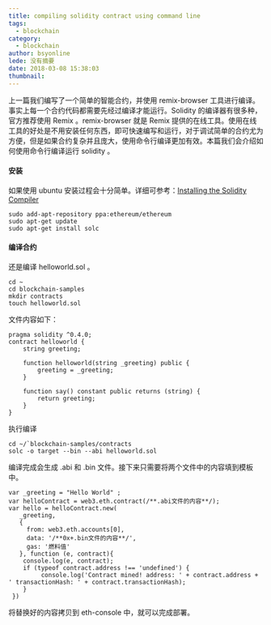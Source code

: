 ```yaml
---
title: compiling solidity contract using command line
tags:
  - blockchain
category:
  - blockchain
author: bsyonline
lede: 没有摘要
date: 2018-03-08 15:38:03
thumbnail:
---
```


上一篇我们编写了一个简单的智能合约，并使用 remix-browser 工具进行编译。事实上每一个合约代码都需要先经过编译才能运行。Solidity 的编译器有很多种，官方推荐使用 Remix 。remix-browser 就是 Remix 提供的在线工具。使用在线工具的好处是不用安装任何东西，即可快速编写和运行，对于调试简单的合约尤为方便，但是如果合约复杂并且庞大，使用命令行编译更加有效。本篇我们会介绍如何使用命令行编译运行 solidity 。

#### **安装**
如果使用 ubuntu 安装过程会十分简单。详细可参考：[Installing the Solidity Compiler](https://solidity.readthedocs.io/en/develop/installing-solidity.html)

```
sudo add-apt-repository ppa:ethereum/ethereum
sudo apt-get update
sudo apt-get install solc
```

#### **编译合约**

还是编译 helloworld.sol 。

```
cd ~
cd blockchain-samples
mkdir contracts
touch helloworld.sol
```

文件内容如下：

```
pragma solidity ^0.4.0;
contract helloworld {
    string greeting;
    
    function helloworld(string _greeting) public {
        greeting = _greeting;
    }

    function say() constant public returns (string) {
        return greeting;
    }
}
```

执行编译

```
cd ~/`blockchain-samples/contracts
solc -o target --bin --abi helloworld.sol
```

编译完成会生成 .abi 和 .bin 文件。接下来只需要将两个文件中的内容填到模板中。

```
var _greeting = "Hello World" ;
var helloContract = web3.eth.contract(/**.abi文件的内容**/);
var hello = helloContract.new(
   _greeting,
   {
     from: web3.eth.accounts[0], 
     data: '/**0x+.bin文件的内容**/', 
     gas: '燃料值'
   }, function (e, contract){
    console.log(e, contract);
    if (typeof contract.address !== 'undefined') {
         console.log('Contract mined! address: ' + contract.address + ' transactionHash: ' + contract.transactionHash);
    }
 })
```

将替换好的内容拷贝到 eth-console 中，就可以完成部署。
